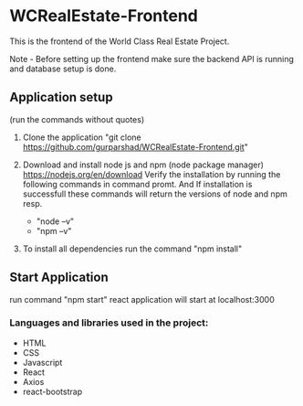 # WCRealEstate-Frontend

This is the frontend of the World Class Real Estate Project. 

Note - Before setting up the frontend make sure the backend API is running and database setup is done. 

## Application setup

(run the commands without quotes)
1. Clone the application "git clone https://github.com/gurparshad/WCRealEstate-Frontend.git"
2. Download and install node js and npm (node package manager) https://nodejs.org/en/download Verify the installation by running the following commands in command promt. And If installation is successfull these commands will return the versions of node and npm resp.
    - "node –v"
    - "npm –v"

3. To install all dependencies run the command "npm install"

## Start Application

run command "npm start"
react application will start at localhost:3000
  
 ### Languages and libraries used in the project:
 
  - HTML
  - CSS
  - Javascript
  - React
  - Axios
  - react-bootstrap
